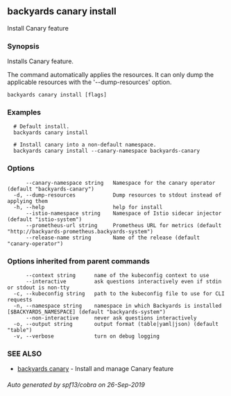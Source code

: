 ## backyards canary install

Install Canary feature

### Synopsis

Installs Canary feature.

The command automatically applies the resources.
It can only dump the applicable resources with the '--dump-resources' option.


```
backyards canary install [flags]
```

### Examples

```
  # Default install.
  backyards canary install

  # Install canary into a non-default namespace.
  backyards canary install --canary-namespace backyards-canary
```

### Options

```
      --canary-namespace string   Namespace for the canary operator (default "backyards-canary")
  -d, --dump-resources            Dump resources to stdout instead of applying them
  -h, --help                      help for install
      --istio-namespace string    Namespace of Istio sidecar injector (default "istio-system")
      --prometheus-url string     Prometheus URL for metrics (default "http://backyards-prometheus.backyards-system")
      --release-name string       Name of the release (default "canary-operator")
```

### Options inherited from parent commands

```
      --context string      name of the kubeconfig context to use
      --interactive         ask questions interactively even if stdin or stdout is non-tty
  -c, --kubeconfig string   path to the kubeconfig file to use for CLI requests
  -n, --namespace string    namespace in which Backyards is installed [$BACKYARDS_NAMESPACE] (default "backyards-system")
      --non-interactive     never ask questions interactively
  -o, --output string       output format (table|yaml|json) (default "table")
  -v, --verbose             turn on debug logging
```

### SEE ALSO

* [backyards canary](backyards_canary.md)	 - Install and manage Canary feature

###### Auto generated by spf13/cobra on 26-Sep-2019
